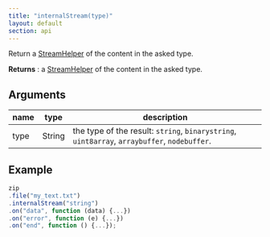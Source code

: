 ```yaml
---
title: "internalStream(type)"
layout: default
section: api
---
```


Return a [StreamHelper]({{site.baseurl}}/documentation/api_streamhelper.php)
of the content in the asked type.

__Returns__ : a [StreamHelper]({{site.baseurl}}/documentation/api_streamhelper.php)
of the content in the asked type.

## Arguments

name     | type     | description
---------|----------|------------
type     | String   | the type of the result: `string`, `binarystring`, `uint8array`, `arraybuffer`, `nodebuffer`.


## Example

```js
zip
.file("my_text.txt")
.internalStream("string")
.on("data", function (data) {...})
.on("error", function (e) {...})
.on("end", function () {...});
```

